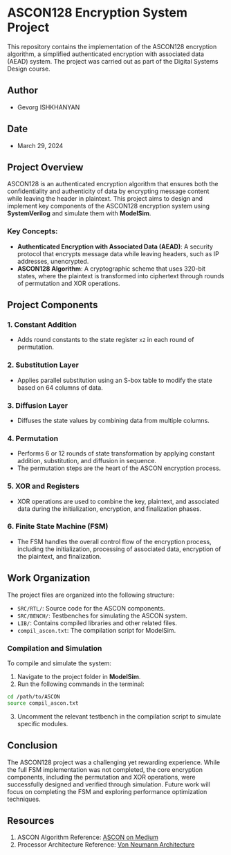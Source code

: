 
# ASCON128 Encryption System Project

This repository contains the implementation of the ASCON128 encryption algorithm, a simplified authenticated encryption with associated data (AEAD) system. The project was carried out as part of the Digital Systems Design course.

## Author

- Gevorg ISHKHANYAN

## Date

- March 29, 2024

## Project Overview

ASCON128 is an authenticated encryption algorithm that ensures both the confidentiality and authenticity of data by encrypting message content while leaving the header in plaintext. This project aims to design and implement key components of the ASCON128 encryption system using **SystemVerilog** and simulate them with **ModelSim**.

### Key Concepts:

- **Authenticated Encryption with Associated Data (AEAD)**: A security protocol that encrypts message data while leaving headers, such as IP addresses, unencrypted.
- **ASCON128 Algorithm**: A cryptographic scheme that uses 320-bit states, where the plaintext is transformed into ciphertext through rounds of permutation and XOR operations.

## Project Components

### 1. **Constant Addition**
   - Adds round constants to the state register `x2` in each round of permutation.

### 2. **Substitution Layer**
   - Applies parallel substitution using an S-box table to modify the state based on 64 columns of data.

### 3. **Diffusion Layer**
   - Diffuses the state values by combining data from multiple columns.

### 4. **Permutation**
   - Performs 6 or 12 rounds of state transformation by applying constant addition, substitution, and diffusion in sequence.
   - The permutation steps are the heart of the ASCON encryption process.

### 5. **XOR and Registers**
   - XOR operations are used to combine the key, plaintext, and associated data during the initialization, encryption, and finalization phases.

### 6. **Finite State Machine (FSM)**
   - The FSM handles the overall control flow of the encryption process, including the initialization, processing of associated data, encryption of the plaintext, and finalization.

## Work Organization

The project files are organized into the following structure:
- `SRC/RTL/`: Source code for the ASCON components.
- `SRC/BENCH/`: Testbenches for simulating the ASCON system.
- `LIB/`: Contains compiled libraries and other related files.
- `compil_ascon.txt`: The compilation script for ModelSim.

### Compilation and Simulation

To compile and simulate the system:
1. Navigate to the project folder in **ModelSim**.
2. Run the following commands in the terminal:

```bash
cd /path/to/ASCON
source compil_ascon.txt
```

3. Uncomment the relevant testbench in the compilation script to simulate specific modules.

## Conclusion

The ASCON128 project was a challenging yet rewarding experience. While the full FSM implementation was not completed, the core encryption components, including the permutation and XOR operations, were successfully designed and verified through simulation. Future work will focus on completing the FSM and exploring performance optimization techniques.

## Resources

1. ASCON Algorithm Reference: [ASCON on Medium](https://medium.com/asecuritysite-when-bob-met-alice/ascon-rust-and-aead-b237afb78a83)
2. Processor Architecture Reference: [Von Neumann Architecture](https://www.quora.com/Which-is-the-most-commonly-used-computer-architecture-von-Neumann-or-Harvard-architecture-and-why)

